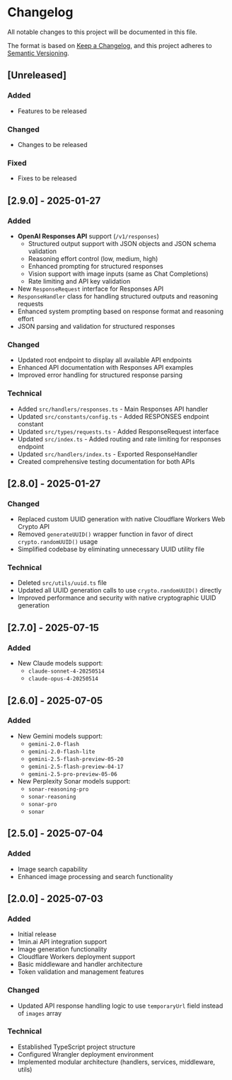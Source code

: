 # Changelog

All notable changes to this project will be documented in this file.

The format is based on [Keep a Changelog](https://keepachangelog.com/en/1.0.0/),
and this project adheres to [Semantic Versioning](https://semver.org/spec/v2.0.0.html).

## [Unreleased]
### Added
- Features to be released

### Changed
- Changes to be released

### Fixed
- Fixes to be released

## [2.9.0] - 2025-01-27
### Added
- **OpenAI Responses API** support (`/v1/responses`)
  - Structured output support with JSON objects and JSON schema validation
  - Reasoning effort control (low, medium, high)
  - Enhanced prompting for structured responses
  - Vision support with image inputs (same as Chat Completions)
  - Rate limiting and API key validation
- New `ResponseRequest` interface for Responses API
- `ResponseHandler` class for handling structured outputs and reasoning requests
- Enhanced system prompting based on response format and reasoning effort
- JSON parsing and validation for structured responses

### Changed
- Updated root endpoint to display all available API endpoints
- Enhanced API documentation with Responses API examples
- Improved error handling for structured response parsing

### Technical
- Added `src/handlers/responses.ts` - Main Responses API handler
- Updated `src/constants/config.ts` - Added RESPONSES endpoint constant
- Updated `src/types/requests.ts` - Added ResponseRequest interface
- Updated `src/index.ts` - Added routing and rate limiting for responses endpoint
- Updated `src/handlers/index.ts` - Exported ResponseHandler
- Created comprehensive testing documentation for both APIs

## [2.8.0] - 2025-01-27
### Changed
- Replaced custom UUID generation with native Cloudflare Workers Web Crypto API
- Removed `generateUUID()` wrapper function in favor of direct `crypto.randomUUID()` usage
- Simplified codebase by eliminating unnecessary UUID utility file

### Technical
- Deleted `src/utils/uuid.ts` file
- Updated all UUID generation calls to use `crypto.randomUUID()` directly
- Improved performance and security with native cryptographic UUID generation

## [2.7.0] - 2025-07-15
### Added
- New Claude models support:
  - `claude-sonnet-4-20250514`
  - `claude-opus-4-20250514`

## [2.6.0] - 2025-07-05
### Added
- New Gemini models support:
  - `gemini-2.0-flash`
  - `gemini-2.0-flash-lite`
  - `gemini-2.5-flash-preview-05-20`
  - `gemini-2.5-flash-preview-04-17`
  - `gemini-2.5-pro-preview-05-06`
- New Perplexity Sonar models support:
  - `sonar-reasoning-pro`
  - `sonar-reasoning`
  - `sonar-pro`
  - `sonar`

## [2.5.0] - 2025-07-04
### Added
- Image search capability
- Enhanced image processing and search functionality

## [2.0.0] - 2025-07-03
### Added
- Initial release
- 1min.ai API integration support
- Image generation functionality
- Cloudflare Workers deployment support
- Basic middleware and handler architecture
- Token validation and management features

### Changed
- Updated API response handling logic to use `temporaryUrl` field instead of `images` array

### Technical
- Established TypeScript project structure
- Configured Wrangler deployment environment
- Implemented modular architecture (handlers, services, middleware, utils)
